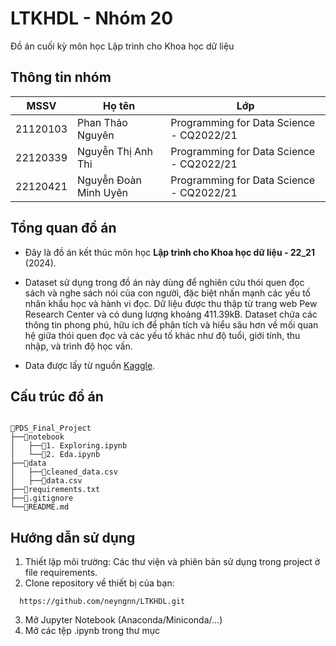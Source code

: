 # LTKHDL - Nhóm 20
Đồ án cuối kỳ môn học Lập trình cho Khoa học dữ liệu

## Thông tin nhóm

| MSSV       | Họ tên                 | Lớp                                      | 
|------------|------------------------|------------------------------------------|
| 21120103   | Phan Thảo Nguyên       | Programming for Data Science - CQ2022/21 |
| 22120339   | Nguyễn Thị Anh Thi     | Programming for Data Science - CQ2022/21 |
| 22120421   | Nguyễn Đoàn Minh Uyên  | Programming for Data Science - CQ2022/21 |


## Tổng quan đồ án

- Đây là đồ án kết thúc môn học **Lập trình cho Khoa học dữ liệu - 22_21** (2024).

- Dataset sử dụng trong đồ án này dùng để nghiên cứu thói quen đọc sách và nghe sách nói của con người, đặc biệt nhấn mạnh các yếu tố nhân khẩu học và hành vi đọc. Dữ liệu được thu thập từ trang web Pew Research Center và có dung lượng khoảng 411.39kB. Dataset chứa các thông tin phong phú, hữu ích để phân tích và hiểu sâu hơn về mối quan hệ giữa thói quen đọc và các yếu tố khác như độ tuổi, giới tính, thu nhập, và trình độ học vấn.

- Data được lấy từ nguồn [Kaggle](https://www.kaggle.com/datasets/vipulgote4/reading-habit-dataset/data).

## Cấu trúc đồ án

```

📂PDS_Final_Project
├──📂notebook
│   ├──📜1. Exploring.ipynb
│   └──📜2. Eda.ipynb
├──📂data
│   ├──📜cleaned_data.csv
│   ├──📜data.csv
├──📜requirements.txt
├──📜.gitignore
└──📜README.md
```

## Hướng dẫn sử dụng
1. Thiết lập môi trường: Các thư viện và phiên bản sử dụng trong project ở file requirements.
2. Clone repository về thiết bị của bạn:
```
  https://github.com/neyngnn/LTKHDL.git
```
3. Mở Jupyter Notebook (Anaconda/Miniconda/...)
4. Mở các tệp .ipynb trong thư mục


